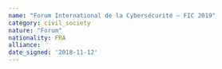```yaml
---
name: "Forum International de la Cybersécurité – FIC 2019"
category: civil_society
nature: "Forum"
nationality: FRA
alliance: 
date_signed: '2018-11-12'
---
```

    